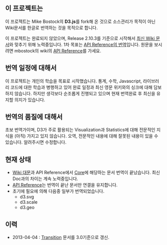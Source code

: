 ## 이 프로젝트는 
이 프로젝트는 Mike Bostock의 **D3.js**를 fork해 온 것으로 소스관리가 목적이 아닌 Wiki문서를 한글로 번역하는 것을 목적으로 합니다. 

이 프로젝트는 완료되지 않았으며, Release 2.10.3를 기준으로 시작해서 [최신 Wiki 문서](https://github.com/mbostock/d3/wiki)와 맞추기 위해 노력중입니다. 
1차 목표는 [API Reference의 번역](https://github.com/zziuni/d3/wiki/API-Reference)입니다. 원문을 보시려면 mbostock의 wiki의 [API Reference](https://github.com/mbostock/d3/wiki/API-Reference)를 가세요. 

## 번역 일정에 대해서 
이 프로젝트는 개인의 학습을 목표로 시작했습니다. 통계, 수학, Javascript, 라이브러리 코드에 대한 학습과 병행하고 있어 완료 일정과 최신 영문 위키와의 싱크에 대해 담보하지 않습니다. 하지만 생각보다 순조롭게 진행되고 있으며 현재 번역완료 후 최신을 유지할 의지가 있습니다. 

## 번역의 품질에 대해서
초보 번역가이며, D3가 주로 활용되는 Visualization과 Statistics에 대해 전문적인 지식을 (아직) 가지고 있지 않습니다. 오역, 전문적인 내용에 대해 잘못된 내용이 있을 수 있습니다. 알려주시면 수정합니다. 


## 현재 상태 
* [Wiki 대문](https://github.com/zziuni/d3/wiki)과 API Reference에서 [Core](https://github.com/zziuni/d3/wiki/Core)에 해당하는 문서 번역이 끝났습니다. 최신 Doc과의 차이는 계속 노력중입니다.
* [API Reference](https://github.com/zziuni/d3/wiki/API-Reference)는 번역이 끝난 문서만 연결을 유지합니다. 
* 초기에 필요에 의해 다음중 일부가 번역되었습니다. 
	* d3.svg
	* d3.scale
	* d3.geo

## 이력
* 2013-04-04 : [Transition](https://github.com/zziuni/d3/wiki/Transitions) 문서를 3.0기준으로 갱신. 
